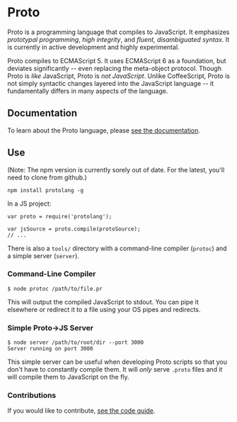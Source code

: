 # Proto

Proto is a programming language that compiles to JavaScript.  It emphasizes *prototypal programming*, *high integrity*, and *fluent, disambiguated syntax*.  It is currently in active development and highly experimental.

Proto compiles to ECMAScript 5.  It uses ECMAScript 6 as a foundation, but deviates significantly -- even replacing the meta-object protocol.  Though Proto is *like* JavaScript, Proto is *not JavaScript*.  Unlike CoffeeScript, Proto is not simply syntactic changes layered into the JavaScript language -- it fundamentally differs in many aspects of the language.

## Documentation

To learn about the Proto language, please [see the documentation](https://github.com/Nathan-Wall/proto/blob/master/docs/index.md).

## Use

(Note: The npm version is currently sorely out of date. For the latest, you'll need to clone from github.)

	npm install protolang -g

In a JS project:

	var proto = require('protolang');

	var jsSource = proto.compile(protoSource);
	// ...

There is also a `tools/` directory with a command-line compiler (`protoc`) and a simple server (`server`).

### Command-Line Compiler

	$ node protoc /path/to/file.pr

This will output the compiled JavaScript to stdout.  You can pipe it elsewhere or redirect it to a file using your OS pipes and redirects.

### Simple Proto->JS Server

	$ node server /path/to/root/dir --port 3000
	Server running on port 3000

This simple server can be useful when developing Proto scripts so that you don't have to constantly compile them.  It will *only* serve `.proto` files and it will compile them to JavaScript on the fly.

### Contributions

If you would like to contribute, [see the code guide](https://github.com/Nathan-Wall/proto/blob/master/code-guide.md).
